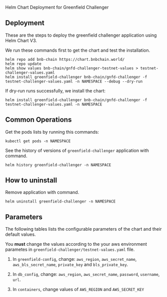 Helm Chart Deployment for Greenfield Challenger

## Deployment

These are the steps to deploy the greenfield challenger application using Helm Chart V3.

We run these commands first to get the chart and test the installation.

```console
helm repo add bnb-chain https://chart.bnbchain.world/
helm repo update
helm show values bnb-chain/gnfd-challenger-testnet-values > testnet-challenger-values.yaml
helm install greenfield-challenger bnb-chain/gnfd-challenger -f testnet-challenger-values.yaml -n NAMESPACE --debug --dry-run
```

If dry-run runs successfully, we install the chart:

`helm install greenfield-challenger bnb-chain/gnfd-challenger -f testnet-challenger-values.yaml -n NAMESPACE`

## Common Operations

Get the pods lists by running this commands:

```console
kubectl get pods -n NAMESPACE
```
See the history of versions of ``greenfield-challenger`` application with command.

```console
helm history greenfield-challenger -n NAMESPACE
```

## How to uninstall

Remove application with command.

```console
helm uninstall greenfield-challenger -n NAMESPACE
```

## Parameters

The following tables lists the configurable parameters of the chart and their default values.

You **must** change the values according to the your aws environment parametes in ``greenfield-challenger/testnet-values.yaml`` file.

1. In `greenfield-config`, change: `aws_region`, `aws_secret_name`, `aws_bls_secret_name`, `private_key` and `bls_private_key`.

2. In `db_config`, change: `aws_region`, `aws_secret_name`, `password`, `username`, `url`.

3. In `containers`, change values of `AWS_REGION` and `AWS_SECRET_KEY`

